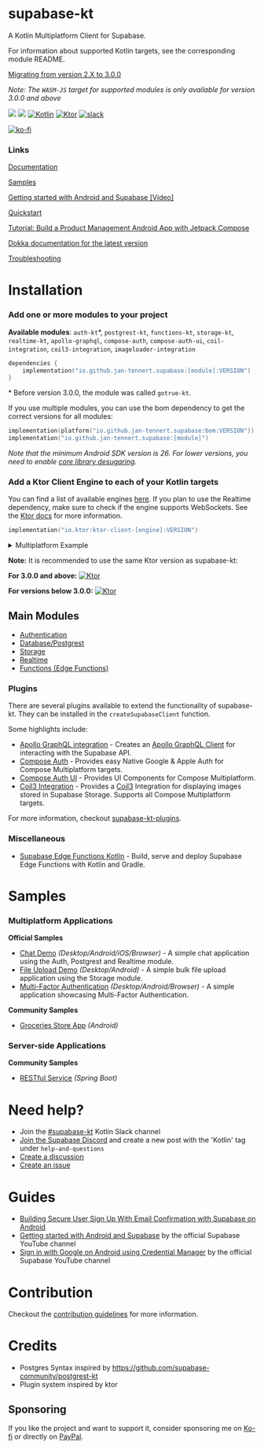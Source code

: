 # supabase-kt

A Kotlin Multiplatform Client for Supabase.

For information about supported Kotlin targets, see the corresponding module README.

[Migrating from version 2.X to 3.0.0](/MIGRATION.md)

*Note: The `WASM-JS` target for supported modules is only available for version 3.0.0 and above*

[![](https://img.shields.io/github/release/supabase-community/supabase-kt?label=stable)](https://github.com/supabase-community/supabase-kt/releases) 
[![](https://badgen.net/github/release/supabase-community/supabase-kt?label=prerelease)](https://central.sonatype.com/search?q=io.github.jan.supabase&smo=true) 
[![Kotlin](https://img.shields.io/badge/kotlin-2.2.20-blue.svg?logo=kotlin)](http://kotlinlang.org) 
[![Ktor](https://img.shields.io/badge/ktor-3.2.3-blue)](https://ktor.io/)
[![slack](https://img.shields.io/badge/slack-%23supabase--kt-purple.svg?logo=slack)](https://kotlinlang.slack.com/archives/C06QXPC7064)

[![ko-fi](https://www.ko-fi.com/img/githubbutton_sm.svg)](https://ko-fi.com/jantennert)

### Links

[Documentation](https://supabase.com/docs/reference/kotlin/introduction)

[Samples](#samples)

[Getting started with Android and Supabase [Video]](https://www.youtube.com/watch?v=_iXUVJ6HTHU)

[Quickstart](https://supabase.com/docs/guides/getting-started/quickstarts/kotlin)

[Tutorial: Build a Product Management Android App with Jetpack Compose](https://supabase.com/docs/guides/getting-started/tutorials/with-kotlin)

[Dokka documentation for the latest version](https://supabase-community.github.io/supabase-kt/)

[Troubleshooting](/TROUBLESHOOTING)

# Installation

### Add one or more modules to your project

**Available modules**: `auth-kt`*, `postgrest-kt`, `functions-kt`, 
`storage-kt`, `realtime-kt`, `apollo-graphql`, `compose-auth`, 
`compose-auth-ui`, `coil-integration`, `coil3-integration`, `imageloader-integration`

```kotlin
dependencies {
    implementation("io.github.jan-tennert.supabase:[module]:VERSION")
}
```

\* Before version 3.0.0, the module was called `gotrue-kt`.

If you use multiple modules, you can use the bom dependency to get the correct versions for all
modules:

```kotlin
implementation(platform("io.github.jan-tennert.supabase:bom:VERSION"))
implementation("io.github.jan-tennert.supabase:[module]")
```

*Note that the minimum Android SDK version is 26. For lower versions, you need to enable [core library desugaring](https://developer.android.com/studio/write/java8-support#library-desugaring).*

### Add a Ktor Client Engine to each of your Kotlin targets

You can find a list of available engines [here](https://ktor.io/docs/http-client-engines.html).
If you plan to use the Realtime dependency, make sure to check if the engine supports WebSockets. See the [Ktor docs](https://ktor.io/docs/http-client-engines.html#limitations) for more information.


```kotlin
implementation("io.ktor:ktor-client-[engine]:VERSION")
```

<details>
<summary>Multiplatform Example</summary>

For targets: `jvm`, `android`, `js`, `ios`

```kotlin
sourceSets {
    commonMain {
        dependencies {
            //Supabase modules
        }
    }
    jvmMain {
        dependencies {
            implementation("io.ktor:ktor-client-cio:KTOR_VERSION")
        }
    }
    androidMain {
        dependsOn(jvmMain.get())
    }
    jsMain {
        dependencies {
            implementation("io.ktor:ktor-client-js:KTOR_VERSION")
        }
    }
    iosMain {
        dependencies {
            implementation("io.ktor:ktor-client-darwin:KTOR_VERSION")
        }
    }
}
```
</details>

**Note:** It is recommended to use the same Ktor version as supabase-kt:

__For 3.0.0 and above:__
[![Ktor](https://img.shields.io/badge/ktor-3.2.2-blue)](https://ktor.io/)

__For versions below 3.0.0:__
[![Ktor](https://img.shields.io/badge/ktor-2.3.12-blue)](https://ktor.io/)

## Main Modules

- [Authentication](/Auth)
- [Database/Postgrest](/Postgrest)
- [Storage](/Storage)
- [Realtime](/Realtime)
- [Functions (Edge Functions)](/Functions)

### Plugins

There are several plugins available to extend the functionality of supabase-kt. They can be installed in the `createSupabaseClient` function.

Some highlights include:

- [Apollo GraphQL integration](https://github.com/supabase-community/supabase-kt-plugins/tree/main/ApolloGraphQL) - Creates an [Apollo GraphQL Client](https://github.com/apollographql/apollo-kotlin) for interacting with the Supabase API.
- [Compose Auth](https://github.com/supabase-community/supabase-kt-plugins/tree/main/ComposeAuth) - Provides easy Native Google & Apple Auth for Compose Multiplatform targets.
- [Compose Auth UI](https://github.com/supabase-community/supabase-kt-plugins/tree/main/ComposeAuthUI) - Provides UI Components for Compose Multiplatform.
- [Coil3 Integration](https://github.com/supabase-community/supabase-kt-plugins/tree/main/Coil3Integration) - Provides a [Coil3](https://github.com/coil-kt/coil) Integration for displaying images stored in Supabase Storage. Supports all Compose Multiplatform targets.

For more information, checkout [supabase-kt-plugins](https://github.com/supabase-community/supabase-kt-plugins).

### Miscellaneous
- [Supabase Edge Functions Kotlin](https://github.com/manriif/supabase-edge-functions-kt) - Build, serve and deploy Supabase Edge Functions with Kotlin and Gradle.

# Samples

### Multiplatform Applications

**Official Samples**

- [Chat Demo](/sample/chat-demo-mpp) *(Desktop/Android/iOS/Browser)* - A simple chat application using the Auth, Postgrest and Realtime module.
- [File Upload Demo](/sample/file-upload) *(Desktop/Android)* - A simple bulk file upload application using the Storage module.
- [Multi-Factor Authentication](/sample/multi-factor-auth) *(Desktop/Android/Browser)* - A simple application showcasing Multi-Factor Authentication.

**Community Samples**

- [Groceries Store App](https://github.com/hieuwu/android-groceries-store) *(Android)*
 
### Server-side Applications

**Community Samples**

- [RESTful Service](https://github.com/hieuwu/supa-spring-kt) *(Spring Boot)*

# Need help?

- Join the [#supabase-kt](https://kotlinlang.slack.com/archives/C06QXPC7064) Kotlin Slack channel
- [Join the Supabase Discord](https://discord.supabase.com) and create a new post with the 'Kotlin' tag under `help-and-questions`
- [Create a discussion](https://github.com/supabase-community/supabase-kt/discussions/new/choose)
- [Create an issue](https://github.com/supabase-community/supabase-kt/issues/new/choose)

# Guides

- [Building Secure User Sign Up With Email Confirmation with Supabase on Android](https://hieuwu.medium.com/supadroid-building-secure-user-sign-up-with-email-confirmation-with-supabase-on-android-72f3172d6049)
- [Getting started with Android and Supabase](https://www.youtube.com/watch?v=_iXUVJ6HTHU) by the official Supabase YouTube channel
- [Sign in with Google on Android using Credential Manager](https://www.youtube.com/watch?v=P_jZMDmodG4) by the official Supabase YouTube channel

# Contribution

Checkout the [contribution guidelines](/CONTRIBUTING.md) for more information.

# Credits

- Postgres Syntax inspired by https://github.com/supabase-community/postgrest-kt
- Plugin system inspired by ktor

## Sponsoring

If you like the project and want to support it, consider sponsoring me on [Ko-fi](https://ko-fi.com/jantennert) or directly on [PayPal](https://www.paypal.com/donate/?hosted_button_id=SR3YJS5CZFS9L).
